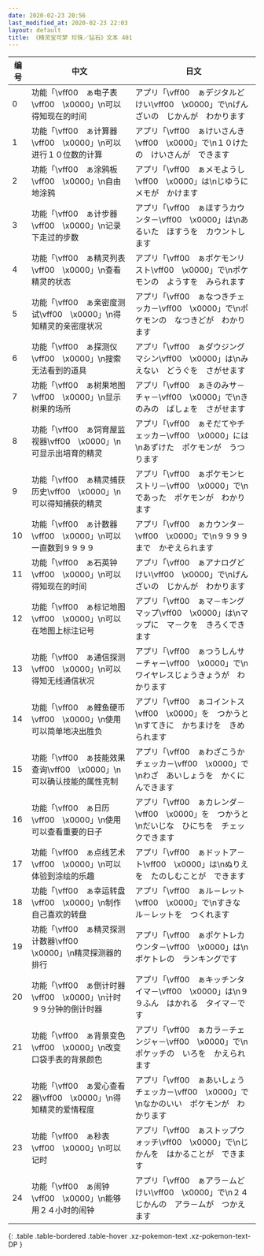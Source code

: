 ```yaml
---
date: 2020-02-23 20:56
last_modified_at: 2020-02-23 22:03
layout: default
title: 《精灵宝可梦 珍珠／钻石》文本 401
---
```

| 编号 | 中文 | 日文 |
| ---- | ---- | ---- |
| 0 | 功能「\vff00　ぁ电子表\vff00　\x0000」\n可以得知现在的时间 | アプリ「\vff00　ぁデジタルどけい\vff00　\x0000」で\nげんざいの　じかんが　わかります |
| 1 | 功能「\vff00　ぁ计算器\vff00　\x0000」\n可以进行１０位数的计算 | アプリ「\vff00　ぁけいさんき\vff00　\x0000」で\n１０けたの　けいさんが　できます |
| 2 | 功能「\vff00　ぁ涂鸦板\vff00　\x0000」\n自由地涂鸦 | アプリ「\vff00　ぁメモようし\vff00　\x0000」は\nじゆうに　メモが　かけます |
| 3 | 功能「\vff00　ぁ计步器\vff00　\x0000」\n记录下走过的步数 | アプリ「\vff00　ぁほすうカウンタ－\vff00　\x0000」は\nあるいた　ほすうを　カウントします |
| 4 | 功能「\vff00　ぁ精灵列表\vff00　\x0000」\n查看精灵的状态 | アプリ「\vff00　ぁポケモンリスト\vff00　\x0000」で\nポケモンの　ようすを　みられます |
| 5 | 功能「\vff00　ぁ亲密度测试\vff00　\x0000」\n得知精灵的亲密度状况 | アプリ「\vff00　ぁなつきチェッカ－\vff00　\x0000」で\nポケモンの　なつきどが　わかります |
| 6 | 功能「\vff00　ぁ探测仪\vff00　\x0000」\n搜索无法看到的道具 | アプリ「\vff00　ぁダウジングマシン\vff00　\x0000」は\nみえない　どうぐを　さがせます |
| 7 | 功能「\vff00　ぁ树果地图\vff00　\x0000」\n显示树果的场所 | アプリ「\vff00　ぁきのみサ－チャ－\vff00　\x0000」で\nきのみの　ばしょを　さがせます |
| 8 | 功能「\vff00　ぁ饲育屋监视器\vff00　\x0000」\n可显示出培育的精灵 | アプリ「\vff00　ぁそだてやチェッカ－\vff00　\x0000」には\nあずけた　ポケモンが　うつります |
| 9 | 功能「\vff00　ぁ精灵捕获历史\vff00　\x0000」\n可以得知捕获的精灵 | アプリ「\vff00　ぁポケモンヒストリ－\vff00　\x0000」で\nであった　ポケモンが　わかります |
| 10 | 功能「\vff00　ぁ计数器\vff00　\x0000」\n可以一直数到９９９９ | アプリ「\vff00　ぁカウンタ－\vff00　\x0000」で\n９９９９まで　かぞえられます |
| 11 | 功能「\vff00　ぁ石英钟\vff00　\x0000」\n可以得知现在的时间 | アプリ「\vff00　ぁアナログどけい\vff00　\x0000」で\nげんざいの　じかんが　わかります |
| 12 | 功能「\vff00　ぁ标记地图\vff00　\x0000」\n可以在地图上标注记号 | アプリ「\vff00　ぁマ－キングマップ\vff00　\x0000」は\nマップに　マ－クを　きろくできます |
| 13 | 功能「\vff00　ぁ通信探测\vff00　\x0000」\n可以得知无线通信状况 | アプリ「\vff00　ぁつうしんサ－チャ－\vff00　\x0000」で\nワイヤレスじょうきょうが　わかります |
| 14 | 功能「\vff00　ぁ鲤鱼硬币\vff00　\x0000」\n使用可以简单地决出胜负 | アプリ「\vff00　ぁコイントス\vff00　\x0000」を　つかうと\nすてきに　かちまけを　きめられます |
| 15 | 功能「\vff00　ぁ技能效果查询\vff00　\x0000」\n可以确认技能的属性克制 | アプリ「\vff00　ぁわざこうかチェッカ－\vff00　\x0000」で\nわざ　あいしょうを　かくにんできます |
| 16 | 功能「\vff00　ぁ日历\vff00　\x0000」\n使用可以查看重要的日子 | アプリ「\vff00　ぁカレンダ－\vff00　\x0000」を　つかうと\nだいじな　ひにちを　チェックできます |
| 17 | 功能「\vff00　ぁ点线艺术\vff00　\x0000」\n可以体验到涂绘的乐趣 | アプリ「\vff00　ぁドットア－ト\vff00　\x0000」は\nぬりえを　たのしむことが　できます |
| 18 | 功能「\vff00　ぁ幸运转盘\vff00　\x0000」\n制作自己喜欢的转盘 | アプリ「\vff00　ぁル－レット\vff00　\x0000」で\nすきな　ル－レットを　つくれます |
| 19 | 功能「\vff00　ぁ精灵探测计数器\vff00　\x0000」\n精灵探测器的排行 | アプリ「\vff00　ぁポケトレカウンタ－\vff00　\x0000」は\nポケトレの　ランキングです |
| 20 | 功能「\vff00　ぁ倒计时器\vff00　\x0000」\n计时９９分钟的倒计时器 | アプリ「\vff00　ぁキッチンタイマ－\vff00　\x0000」は\n９９ふん　はかれる　タイマ－です |
| 21 | 功能「\vff00　ぁ背景变色\vff00　\x0000」\n改变口袋手表的背景颜色 | アプリ「\vff00　ぁカラ－チェンジャ－\vff00　\x0000」で\nポケッチの　いろを　かえられます |
| 22 | 功能「\vff00　ぁ爱心查看器\vff00　\x0000」\n得知精灵的爱情程度 | アプリ「\vff00　ぁあいしょうチェッカ－\vff00　\x0000」で\nなかのいい　ポケモンが　わかります |
| 23 | 功能「\vff00　ぁ秒表\vff00　\x0000」\n可以记时 | アプリ「\vff00　ぁストップウォッチ\vff00　\x0000」で\nじかんを　はかることが　できます |
| 24 | 功能「\vff00　ぁ闹钟\vff00　\x0000」\n能够用２４小时的闹钟 | アプリ「\vff00　ぁアラ－ムどけい\vff00　\x0000」で\n２４じかんの　アラ－ムが　つかえます |
{: .table .table-bordered .table-hover .xz-pokemon-text .xz-pokemon-text-DP }